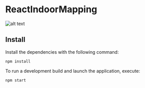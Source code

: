 # ReactIndoorMapping

![alt text](demo.gif)

## Install

Install the dependencies with the following command:

```
npm install
```

To run a development build and launch the application, execute:

```
npm start
```


